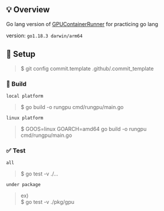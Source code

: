 ## 💡 Overview
Go lang version of [GPUContainerRunner](https://github.com/KensukeNakazawa/GPUContainerRunner) for practicing go lang

version: `go1.18.3 darwin/arm64`

## :wrench: Setup

> $ git config commit.template .github/.commit_template

### :hammer: Build 
`local platform`
> $ go build -o rungpu cmd/rungpu/main.go  

`linux platform`
> $ GOOS=linux GOARCH=amd64 go build -o rungpu cmd/rungpu/main.go

### :white_check_mark: Test
`all`
> $ go test -v ./...

`under package`
> ex)  
> $ go test -v ./pkg/gpu